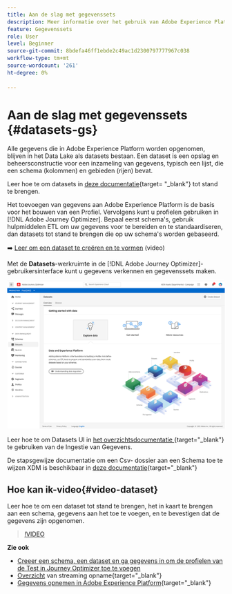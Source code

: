 ```yaml
---
title: Aan de slag met gegevenssets
description: Meer informatie over het gebruik van Adobe Experience Platform-gegevenssets in Adobe Journey Optimizer
feature: Gegevenssets
role: User
level: Beginner
source-git-commit: 8bdefa46ff1ebde2c49ac1d2300797777967c038
workflow-type: tm+mt
source-wordcount: '261'
ht-degree: 0%

---
```


# Aan de slag met gegevenssets {#datasets-gs}

Alle gegevens die in Adobe Experience Platform worden opgenomen, blijven in het Data Lake als datasets bestaan. Een dataset is een opslag en beheersconstructie voor een inzameling van gegevens, typisch een lijst, die een schema (kolommen) en gebieden (rijen) bevat.

Leer hoe te om datasets in [deze documentatie](https://experienceleague.adobe.com/docs/experience-platform/catalog/datasets/overview.html){target= &quot;_blank&quot;} tot stand te brengen.

Het toevoegen van gegevens aan Adobe Experience Platform is de basis voor het bouwen van een Profiel. Vervolgens kunt u profielen gebruiken in [!DNL Adobe Journey Optimizer]. Bepaal eerst schema&#39;s, gebruik hulpmiddelen ETL om uw gegevens voor te bereiden en te standaardiseren, dan datasets tot stand te brengen die op uw schema&#39;s worden gebaseerd.

➡️ [Leer om een dataset te creëren en te vormen](#video-dataset) (video)

Met de **Datasets**-werkruimte in de [!DNL Adobe Journey Optimizer]-gebruikersinterface kunt u gegevens verkennen en gegevenssets maken.

![](assets/datasets-home.png)

Leer hoe te om Datasets UI in [het overzichtsdocumentatie ](https://experienceleague.adobe.com/docs/experience-platform/ingestion/home.html){target=&quot;_blank&quot;} te gebruiken van de Ingestie van Gegevens.

De stapsgewijze documentatie om een Csv- dossier aan een Schema toe te wijzen XDM is beschikbaar in [deze documentatie](https://experienceleague.adobe.com/docs/experience-platform/ingestion/tutorials/map-a-csv-file.html){target=&quot;_blank&quot;}


## Hoe kan ik-video{#video-dataset}

Leer hoe te om een dataset tot stand te brengen, het in kaart te brengen aan een schema, gegevens aan het toe te voegen, en te bevestigen dat de gegevens zijn opgenomen.

>[!VIDEO](https://video.tv.adobe.com/v/334293?quality=12)

**Zie ook**

* [Creeer een schema, een dataset en ga gegevens in om de profielen van de Test in Journey Optimizer toe te voegen](building-journeys/creating-test-profiles.md)
* [Overzicht](https://experienceleague.adobe.com/docs/experience-platform/ingestion/streaming/overview.html) van streaming opname{target=&quot;_blank&quot;}
* [Gegevens opnemen in Adobe Experience Platform](https://experienceleague.adobe.com/docs/experience-platform/ingestion/tutorials/ingest-batch-data.html?lang=en){target=&quot;_blank&quot;}


